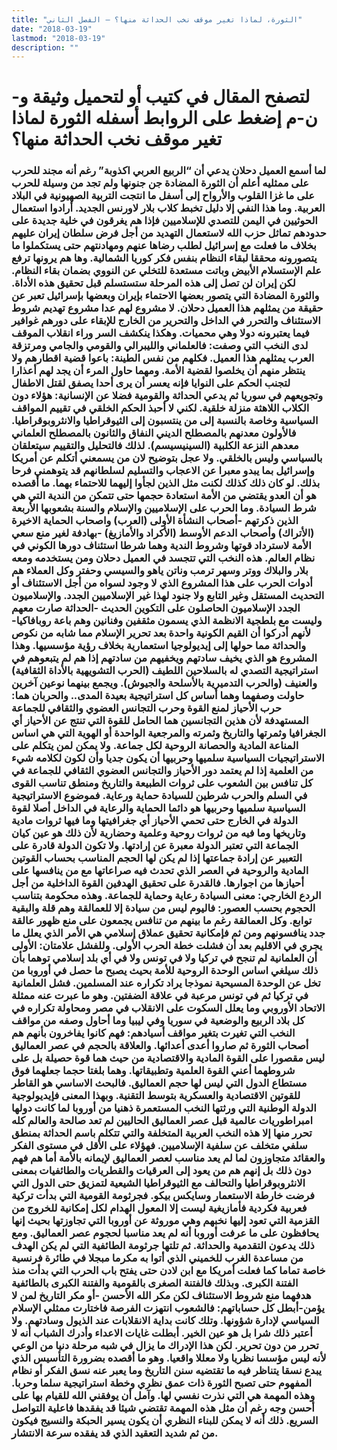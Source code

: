 ```yaml
---
title: "الثورة، لماذا تغير موقف نخب الحداثة منها؟ – الفصل الثاني"
date: "2018-03-19"
lastmod: "2018-03-19"
description: ""
---
```

# **لتصفح المقال في كتيب أو لتحميل وثيقة و-ن-م إضغط على الروابط أسفله** **الثورة لماذا تغير موقف نخب الحداثة منها؟**

### لما أسمع العميل دحلان يدعي أن “الربيع العربي اكذوبة” رغم أنه مجند للحرب على ممثليه أعلم أن الثورة المضادة جن جنونها ولم تجد من وسيلة للحرب على ما غزا القلوب والأرواح إلى أسفل ما انتجت التربية الصهيونية في البلاد العربية. وما هذا النفي إلا دليل تخبط كلاب بلار لاورنس الجديد. أرادوا استعمال الحوثيين في اليمن للتصدي للإسلاميين فإذا هم يغرقون في خلية جديدة على حدودهم تماثل حزب الله لاستعمال التهديد من أجل فرض سلطان إيران عليهم بخلاف ما فعلت مع إسرائيل لطلب رضاها عنهم ومهادنتهم حتى يستكملوا ما يتصورونه محققا لبقاء النظام بنفس فكر كوريا الشمالية. وها هم يرونها ترفع علم الإستسلام الأبيض وباتت مستعدة للتخلي عن النووي بضمان بقاء النظام. لكن إيران لن تصل إلى هذه المرحلة ستستسلم قبل تحقيق هذه الأداة. والثورة المضادة التي يتصور بعضها الاحتماء بإيران وبعضها بإسرائيل تعبر عن حقيقة من يمثلهم هذا العميل دحلان. لا مشروع لهم عدا مشروع تهديم شروط الاستئناف والتحرر في الداخل والتحرير من الخارج للإبقاء على دورهم غوافير فيما يعتبرونه دولا وهي محميات. وهكذا ينكشف السر وراء انقلاب الموقف لدى النخب التي وصفت: فالعلماني والليبرالي والقومي والجامي ومرتزقة العرب يمثلهم هذا العميل. فكلهم من نفس الطينة: باعوا قضية اقطارهم ولا ينتظر منهم أن يخلصوا لقضية الأمة. ومهما حاول المرء أن يجد لهم أعذارا لتجنب الحكم على النوايا فإنه يعسر أن يرى أحدا يصفق لقتل الاطفال وتجويعهم في سوريا ثم يدعي الحداثة والقومية فضلا عن الإنسانية: هؤلاء دون الكلاب اللاهثة منزلة خلقية. لكني لا أحبذ الحكم الخلقي في تقييم المواقف السياسية وخاصة بالنسبة إلى من ينتسبون إلى الثيوقراطيا والانثروبوقراطيا. فالأولون معدنهم بالمصطلح الديني النفاق والثانون بالمصطلح العلماني معدهم النزعة الكلبية (السينيسيسم). لذلك فالتحليل والتقييم سيتعلقان بالسياسي وليس بالخلقي. ولا عجل بتوضيح لان من يسمعني أتكلم عن أمريكا وإسرائيل بما يبدو معبرا عن الاعجاب والتسليم لسلطانهم قد يتوهمني فرحا بذلك. لو كان ذلك كذلك لكنت مثل الذين لجأوا إليهما للاحتماء بهما. ما أقصده هو أن العدو يقتضي من الأمة استعادة حجمها حتى تتمكن من الندية التي هي شرط السيادة. وما الحرب على الإسلاميين والإسلام والسنة بشعوبها الأربعة الذين ذكرتهم -أصحاب النشأة الأولى (العرب) واصحاب الحماية الاخيرة (الأتراك) وأصحاب الدعم الأوسط (الأكراد والأمازيغ) -بهادفة لغير منع سعي الأمة لاسترداد قوتها وشروط الندية وهما شرطا استئناف دورها الكوني في نظام العالم. هذه النخب التي تتجسد في العميل دحلان ومن يستخدمه ومعه بلار والبلاك ووتر وسهر ترمب وناتن ياهو والسيسي وحفتر وكل العملاء هم أدوات الحرب على هذا المشروع الذي لا وجود لسواه من أجل الاستئناف أو التحديث المستقل وغير التابع ولا جنود لهذا غير الإسلاميين الجدد. والإسلاميون الجدد الإسلاميون الحاصلون على التكوين الحديث -الحداثة صارت معهم وليست مع بلطجية الانظمة الذي يسمون مثقفين وفنانين وهم باعة روبافاكيا-لأنهم أدركوا أن القيم الكونية واحدة بعد تحرير الإسلام مما شابه من نكوص والحداثة مما حولها إلى إيديولوجيا استعمارية بخلاف رؤية مؤسسيها. وهذا المشروع هو الذي يخيف سادتهم ويخفيهم من سادتهم إذا هم لم يتبعوهم في استراتيجية التصدي له بالسلاحين اللطيف (الحرب التشويهية بالأداة الثقافية) والعنيف (والحرب التدميرية بالأسلحة والجيوش). ويجمع بينهما نوعين آخرين حاولت وصفهما وهما أساس كل استراتيجية بعيدة المدى.. والحربان هما: حرب الأحياز لمنع القوة وحرب التجانس العضوي والثقافي للجماعة المستهدفة لأن هذين التجانسين هما الحامل للقوة التي تنتج عن الأحياز أي الجغرافيا وثمرتها والتاريخ وثمرته والمرجعية الواحدة أو الهوية التي هي اساس المناعة المادية والحصانة الروحية لكل جماعة. ولا يمكن لمن يتكلم على الاستراتيجيات السياسية سلميها وحربيها أن يكون جديا وأن لكون لكلامه شيء من العلمية إذا لم يعتمد دور الأحياز والتجانس العضوي الثقافي للجماعة في كل تنافس بين الشعوب على ثروات الطبيعة والتاريخ ومنطق تناسب القوى في السلم والحرب شرطين للسيادة حماية ورعاية. فموضوع الاستراتيجية السياسية سلميها وحربيها هو دائما الحماية والرعاية في الداخل أصلا لقوة الدولة في الخارج حتى تحمي الأحياز أي جغرافيتها وما فيها ثروات مادية وتاريخها وما فيه من ثروات روحية وعلمية وحضارية لأن ذلك هو عين كيان الجماعة التي تعتبر الدولة معبرة عن إرادتها. ولا تكون الدولة قادرة على التعبير عن إرادة جماعتها إذا لم يكن لها الحجم المناسب بحساب القوتين المادية والروحية في العصر الذي تحدث فيه صراعاتها مع من ينافسها على أحيازها من اجوارها. فالقدرة على تحقيق الهدفين القوة الداخلية من أجل الردع الخارجي: معنى السيادة رعاية وحماية للجماعة. وهذه محكومة بتناسب الحجوم بحسب العصور: فاليوم ليس من سيادة إلا للعمالقة وهم قلة والبقية توابع. وكل العمالقة رغم ما بينهم من تنافس يجمعون على منع ظهور عالقة جدد ينافسونهم ومن ثم فإمكانية تحقيق عملاق إسلامي هي الأمر الذي يعلل ما يجري في الاقليم بعد أن فشلت خطة الحرب الأولى. وللفشل علامتان: الأولى أن العلمانية لم تنجح في تركيا ولا في تونس ولا في أي بلد إسلامي توهما بأن ذلك سيلغي اساس الوحدة الروحية للأمة بحيث يصبح ما حصل في أوروبا من تخل عن الوحدة المسيحية نموذجا يراد تكراره عند المسلمين. فشل العلمانية في تركيا ثم في تونس مرعبة في علاقة الضفتين. وهو ما عبرت عنه ممثلة الاتحاد الأوروبي وما يعلل السكوت على الانقلاب في مصر ومحاولة تكراره في كل بلاد الربيع والوضعية في سوريا وفي ليبيا وما أحاول وصفه من مواقف النخب التي تغيرت بتغير مواقف أسيادهم: فهم كانوا يفاخرون بأنهم هم أصحاب الثورة ثم صاروا أعدى أعدائها. والعلاقة بالحجم في عصر العماليق ليس مقصورا على القوة المادية والاقتصادية من حيث هما قوة حصيلة بل على شروطهما أعني القوة العلمية وتطبيقاتها. وهما بلغتا حجما جعلهما فوق مستطاع الدول التي ليس لها حجم العماليق. فالبحث الاساسي هو القاطر للقوتين الاقتصادية والعسكرية بتوسط التقنية. وبهذا المعنى فإيديولوجية الدولة الوطنية التي ورثتها النخب المستعمرة ذهنيا من أوروبا لما كانت دولها امبراطوريات عالمية قبل عصر العماليق الحاليين لم تعد صالحة والعالم كله تحرر منها إلا هذه النخب العربية المتخلفة والتي تتكلم باسم الحداثة بمنطق سلفي متخلف عن سلفية الإسلاميين. فهؤلاء على الأقل في مستوى الفكر والعقائد متجاوزون لما لم يعد مناسب لعصر العماليق لإيمانه بالأمة أما هم فهم دون ذلك بل إنهم هم من يعود إلى العرقيات والقطريات والطائفيات بمعنى الانثروبوقراطيا والتحالف مع الثيوقراطيا الشيعية لتمزيق حتى الدول التي فرضت خارطة الاستعمار وسايكس بيكو. فجرثومة القومية التي بدأت تركية فعربية فكردية فأمازيغية ليست إلا المعول الهدام لكل إمكانية للخروج من القزمية التي تعود إليها نخبهم وهي موروثة عن أوروبا التي تجاوزتها بحيث إنها يحافظون على ما عرفت أوروبا أنه لم يعد مناسبا لحجوم عصر العماليق. ومع ذلك يدعون التقدمية والحداثة. ثم تلتها جرثومة الطائفية التي لم يكن الهدف من مساعدة الغرب للخميني الذي أتوا به مكرما مبجلا في طائرة فرنسية خاصة تماما كما فعلت أمريكا مع ابن لادن حتى يفتح باب الحرب التي بدأت منذ الفتنة الكبرى. وبذلك فالفتنة الصغرى بالقومية والفتنة الكبرى بالطائفية هدفهما منع شروط الاستئناف لكن مكر الله الأحسن -أو مكر التاريخ لمن لا يؤمن-أبطل كل حساباتهم: فالشعوب انتهزت الفرصة فاختارت ممثلي الإسلام السياسي لإدارة شؤونها. وتلك كانت بداية الانقلابات عند الذيول وسادتهم. ولا أعتبر ذلك شرا بل هو عين الخير. أبطلت غايات الاعداء وأدرك الشباب أنه لا تحرر من دون تحرير. لكن هذا الإدراك ما يزال في شبه مرحلة دنيا من الوعي لأنه ليس مؤسسا نظريا ولا معللا واقعيا. وهو ما أقصده بضرورة التأسيس الذي يبدع نسقا يتناظر فيه ما تقتضيه سنن التاريخ وما يعبر عنه نسق الفكر أو نظام المفهوم حتى تصبح الثورة ذات عمق نظري وخطة استراتيجية سلما وحربا. وهذه المهمة هي التي نذرت نفسي لها. وآمل أن يوفقني الله للقيام بها على أحسن وجه رغم أن مثل هذه المهمة تقتضي شيئا قد يفقدها فاعلية التواصل السريع. ذلك أنه لا يمكن للبناء النظري أن يكون يسير الحبكة والنسيج فيكون من ثم شديد التعقيد الذي قد يفقده سرعة الانتشار.

###